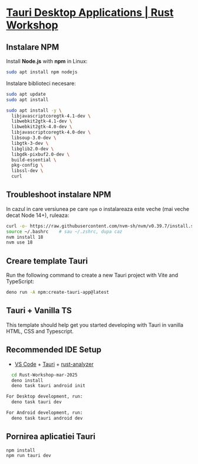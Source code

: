 
# [Tauri Desktop Applications | Rust Workshop](https://rust.ipworkshop.ro/docs/tauri)


## Instalare NPM

Install **Node.js** with **npm** in Linux:
```sh
sudo apt install npm nodejs
```


Instalare biblioteci necesare:
  

```sh
sudo apt update
sudo apt install

sudo apt install -y \
  libjavascriptcoregtk-4.1-dev \
  libwebkit2gtk-4.1-dev \
  libwebkit2gtk-4.0-dev \
  libjavascriptcoregtk-4.0-dev \
  libsoup-3.0-dev \
  libgtk-3-dev \
  libglib2.0-dev \
  libgdk-pixbuf2.0-dev \
  build-essential \
  pkg-config \
  libssl-dev \
  curl
```



## Troubleshoot instalare NPM

In cazul in care versiunea pe care `npm` o instalareaza este veche (mai veche decat Node 14+),
ruleaza:


```sh
curl -o- https://raw.githubusercontent.com/nvm-sh/nvm/v0.39.7/install.sh | bash
source ~/.bashrc    # sau ~/.zshrc, dupa caz
nvm install 18
nvm use 18
```



## Creare template Tauri


Run the following command to create a new Tauri project with Vite and TypeScript:
```sh
deno run -A npm:create-tauri-app@latest
```

## Tauri + Vanilla TS

This template should help get you started developing with Tauri in vanilla HTML, CSS and Typescript.

## Recommended IDE Setup

- [VS Code](https://code.visualstudio.com/) + [Tauri](https://marketplace.visualstudio.com/items?itemName=tauri-apps.tauri-vscode) + [rust-analyzer](https://marketplace.visualstudio.com/items?itemName=rust-lang.rust-analyzer)



```sh
  cd Rust-Workshop-mar-2025
  deno install
  deno task tauri android init

For Desktop development, run:
  deno task tauri dev

For Android development, run:
  deno task tauri android dev

```


## Pornirea aplicatiei Tauri


```sh
npm install
npm run tauri dev
```